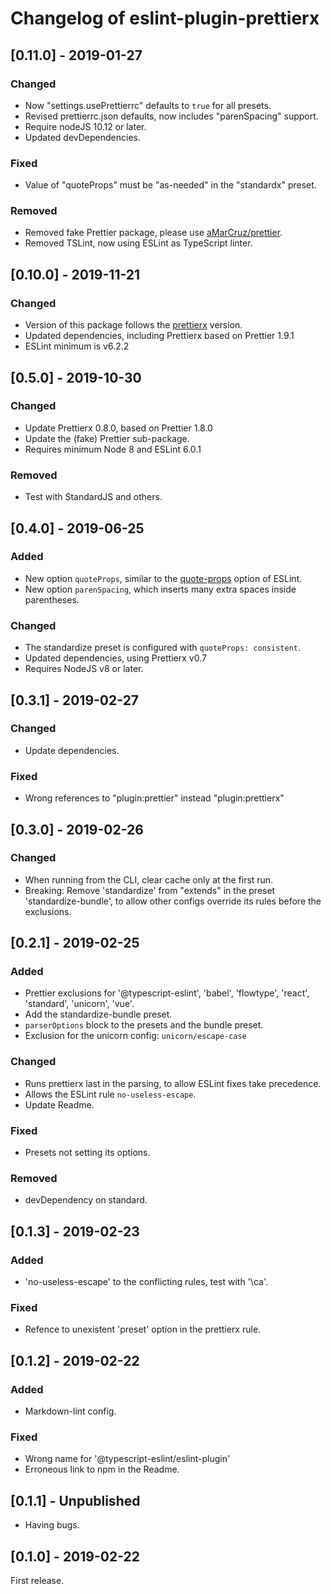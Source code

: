 # Changelog of eslint-plugin-prettierx

## \[0.11.0] - 2019-01-27

### Changed

- Now "settings.usePrettierrc" defaults to `true` for all presets.
- Revised prettierrc.json defaults, now includes "parenSpacing" support.
- Require nodeJS 10.12 or later.
- Updated devDependencies.

### Fixed

- Value of "quoteProps" must be "as-needed" in the "standardx" preset.

### Removed

- Removed fake Prettier package, please use [aMarCruz/prettier](https://github.com/aMarCruz/prettier).
- Removed TSLint, now using ESLint as TypeScript linter.

## \[0.10.0] - 2019-11-21

### Changed

- Version of this package follows the [prettierx](https://github.com/brodybits/prettierx) version.
- Updated dependencies, including Prettierx based on Prettier 1.9.1
- ESLint minimum is v6.2.2

## \[0.5.0] - 2019-10-30

### Changed

- Update Prettierx 0.8.0, based on Prettier 1.8.0
- Update the (fake) Prettier sub-package.
- Requires minimum Node 8 and ESLint 6.0.1

### Removed

- Test with StandardJS and others.

## \[0.4.0] - 2019-06-25

### Added

- New option `quoteProps`, similar to the [quote-props](https://eslint.org/docs/rules/quote-props) option of ESLint.
- New option `parenSpacing`, which inserts many extra spaces inside parentheses.

### Changed

- The standardize preset is configured with `quoteProps: consistent`.
- Updated dependencies, using Prettierx v0.7
- Requires NodeJS v8 or later.

## \[0.3.1] - 2019-02-27

### Changed

- Update dependencies.

### Fixed

- Wrong references to "plugin:prettier" instead "plugin:prettierx"

## \[0.3.0] - 2019-02-26

### Changed

- When running from the CLI, clear cache only at the first run.
- Breaking: Remove 'standardize' from "extends" in the preset 'standardize-bundle', to allow other configs override its rules before the exclusions.

## \[0.2.1] - 2019-02-25

### Added

- Prettier exclusions for '@typescript-eslint', 'babel', 'flowtype', 'react', 'standard', 'unicorn', 'vue'.
- Add the standardize-bundle preset.
- `parserOptions` block to the presets and the bundle preset.
- Exclusion for the unicorn config: `unicorn/escape-case`

### Changed

- Runs prettierx last in the parsing, to allow ESLint fixes take precedence.
- Allows the ESLint rule `no-useless-escape`.
- Update Readme.

### Fixed

- Presets not setting its options.

### Removed

- devDependency on standard.

## \[0.1.3] - 2019-02-23

### Added

- 'no-useless-escape' to the conflicting rules, test with '\ca'.

### Fixed

- Refence to unexistent 'preset' option in the prettierx rule.

## \[0.1.2] - 2019-02-22

### Added

- Markdown-lint config.

### Fixed

- Wrong name for '@typescript-eslint/eslint-plugin'
- Erroneous link to npm in the Readme.

## \[0.1.1] - Unpublished

- Having bugs.

## \[0.1.0] - 2019-02-22

First release.
